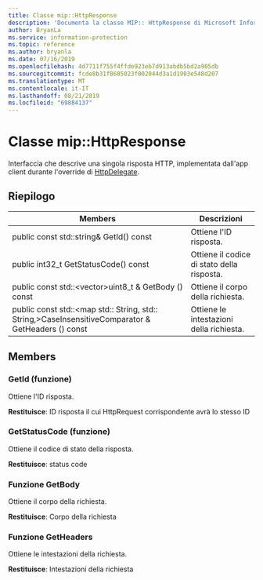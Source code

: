 ```yaml
---
title: Classe mip::HttpResponse
description: 'Documenta la classe MIP:: HttpResponse di Microsoft Information Protection (MIP) SDK.'
author: BryanLa
ms.service: information-protection
ms.topic: reference
ms.author: bryanla
ms.date: 07/16/2019
ms.openlocfilehash: 4d7711f755f4ffde923eb7d913abdb5bd2a905db
ms.sourcegitcommit: fcde8b31f8685023f002044d3a1d1903e548d207
ms.translationtype: MT
ms.contentlocale: it-IT
ms.lasthandoff: 08/21/2019
ms.locfileid: "69884137"
---
```

# <a name="class-miphttpresponse"></a>Classe mip::HttpResponse 
Interfaccia che descrive una singola risposta HTTP, implementata dall'app client durante l'override di [HttpDelegate](class_mip_httpdelegate.md).
  
## <a name="summary"></a>Riepilogo
 Members                        | Descrizioni                                
--------------------------------|---------------------------------------------
public const std::string& GetId() const  |  Ottiene l'ID risposta.
public int32_t GetStatusCode() const  |  Ottiene il codice di stato della risposta.
public const std::\<vector\>uint8_t & GetBody () const  |  Ottiene il corpo della richiesta.
public const std::\<map std:: String, std:: String,\>CaseInsensitiveComparator & GetHeaders () const  |  Ottiene le intestazioni della richiesta.
  
## <a name="members"></a>Members
  
### <a name="getid-function"></a>GetId (funzione)
Ottiene l'ID risposta.

  
**Restituisce**: ID risposta il cui HttpRequest corrispondente avrà lo stesso ID
  
### <a name="getstatuscode-function"></a>GetStatusCode (funzione)
Ottiene il codice di stato della risposta.

  
**Restituisce**: status code
  
### <a name="getbody-function"></a>Funzione GetBody
Ottiene il corpo della richiesta.

  
**Restituisce**: Corpo della richiesta
  
### <a name="getheaders-function"></a>Funzione GetHeaders
Ottiene le intestazioni della richiesta.

  
**Restituisce**: Intestazioni della richiesta